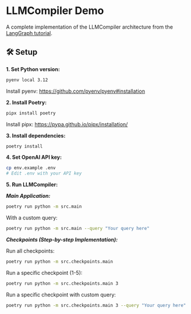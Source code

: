 # LLMCompiler Demo

A complete implementation of the LLMCompiler architecture from the [LangGraph tutorial](https://langchain-ai.github.io/langgraph/tutorials/llm-compiler/LLMCompiler/).

## 🛠️ Setup

**1. Set Python version:**
```bash
pyenv local 3.12
```
   Install pyenv: https://github.com/pyenv/pyenv#installation

**2. Install Poetry:**
```bash
pipx install poetry
```
   Install pipx: https://pypa.github.io/pipx/installation/

**3. Install dependencies:**
```bash
poetry install
```

**4. Set OpenAI API key:**
```bash
cp env.example .env
# Edit .env with your API key
```

**5. Run LLMCompiler:**

***Main Application:***
```bash
poetry run python -m src.main
```

With a custom query:
```bash
poetry run python -m src.main --query "Your query here"
```

***Checkpoints (Step-by-step Implementation):***

Run all checkpoints:
```bash
poetry run python -m src.checkpoints.main
```

Run a specific checkpoint (1-5):
```bash
poetry run python -m src.checkpoints.main 3
```

Run a specific checkpoint with custom query:
```bash
poetry run python -m src.checkpoints.main 3 --query "Your query here"
```
